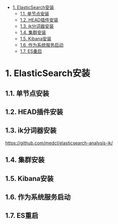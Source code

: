 
<!-- TOC -->

- [1. ElasticSearch安装](#1-elasticsearch安装)
    - [1.1. 单节点安装](#11-单节点安装)
    - [1.2. HEAD插件安装](#12-head插件安装)
    - [1.3. ik分词器安装](#13-ik分词器安装)
    - [1.4. 集群安装](#14-集群安装)
    - [1.5. Kibana安装](#15-kibana安装)
    - [1.6. 作为系统服务启动](#16-作为系统服务启动)
    - [1.7. ES重启](#17-es重启)

<!-- /TOC -->

<!-- 

***  死磕 Elasticsearch 方法论认知清单
https://mp.weixin.qq.com/s/GTDoSXTX263lc920u3N1_Q

如何系统的学习 Elasticsearch ？ 
https://mp.weixin.qq.com/s/mDXLxGRA3TG71HteVLCtHw

《死磕 Elasticsearch 方法论》：普通程序员高效精进的 10 大狠招！（完整版）
https://blog.csdn.net/laoyang360/article/details/79293493#comments_15296602

Elasticsearch 生产环境集群部署最佳实践 
https://mp.weixin.qq.com/s/RVaR0U-CVAmLOewYse7HKA

-->

# 1. ElasticSearch安装 
<!-- 
ElasticSearch 从安装开始 
https://mp.weixin.qq.com/s/QnBqoaptV5-xKIpOBKSfHQ

**** es搭建
https://www.elastic.co/cn/downloads/past-releases#elasticsearch
https://www.elastic.co/cn/start

-->

## 1.1. 单节点安装  

## 1.2. HEAD插件安装

## 1.3. ik分词器安装
https://github.com/medcl/elasticsearch-analysis-ik/

## 1.4. 集群安装  

## 1.5. Kibana安装


## 1.6. 作为系统服务启动  


## 1.7. ES重启  
<!-- 

ElasticSearch linux上重启
https://blog.csdn.net/gmaaa123/article/details/119836946

ES集群一个正确的重启流程(附串行重启es脚本)
https://blog.csdn.net/qq_43005694/article/details/120064724

-->


